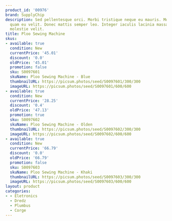 ```yaml
---
product_id: '00976'
brand: SupplyChip
description: Sed pellentesque orci. Morbi tristique neque eu mauris. Morbi lobortis
  quam eu velit. Donec mattis semper leo. Integer iaculis lacinia massa. Nunc eleifend
  molestie velit.
title: Ploo Sewing Machine
skus:
- available: true
  condition: New
  currentPrice: '45.01'
  discount: '0.0'
  oldPrice: '45.01'
  promotion: false
  sku: S0097601
  skuName: Ploo Sewing Machine - Blue
  thumbnailURL: https://picsum.photos/seed/S0097601/300/300
  imageURL: https://picsum.photos/seed/S0097601/600/600
- available: true
  condition: New
  currentPrice: '28.25'
  discount: '0.4'
  oldPrice: '47.13'
  promotion: true
  sku: S0097602
  skuName: Ploo Sewing Machine - Olden
  thumbnailURL: https://picsum.photos/seed/S0097602/300/300
  imageURL: https://picsum.photos/seed/S0097602/600/600
- available: true
  condition: New
  currentPrice: '66.79'
  discount: '0.0'
  oldPrice: '66.79'
  promotion: false
  sku: S0097603
  skuName: Ploo Sewing Machine - Khaki
  thumbnailURL: https://picsum.photos/seed/S0097603/300/300
  imageURL: https://picsum.photos/seed/S0097603/600/600
layout: product
categories:
- - Eletronics
  - Dredz
  - Plumbus
  - Corge
---
```

